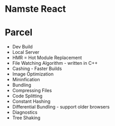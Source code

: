 # Namste React 

# Parcel
- Dev Build
- Local Server
- HMR = Hot Module Replacement      
- File Watching Algorithm - written in C++
- Cashing - Faster Builds
- Image Optimization
- Mininfication
- Bundling
- Compressing Files
- Code Splitting
- Constant Hashing
- Differential Bundling - support older browsers
- Diagnostics
- Tree Shaking